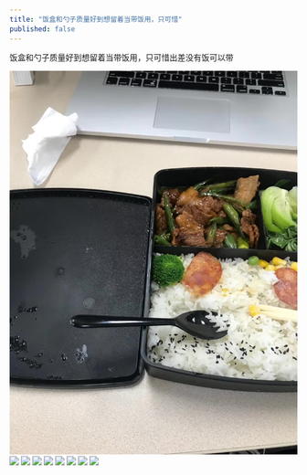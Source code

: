 ```yaml
---
title: "饭盒和勺子质量好到想留着当带饭用，只可惜"
published: false
---
```

饭盒和勺子质量好到想留着当带饭用，只可惜出差没有饭可以带

![](./1.jpg)
![](./2.jpg)
![](./3.jpg)
![](./4.jpg)
![](./5.jpg)
![](./6.jpg)
![](./7.jpg)
![](./8.jpg)
![](./9.jpg)

